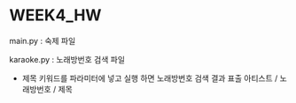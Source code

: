 # WEEK4_HW

main.py : 숙제 파일

karaoke.py : 노래방번호 검색 파일
- 제목 키워드를 파라미터에 넣고 실행 하면 노래방번호 검색 결과 표출
  아티스트 / 노래방번호 / 제목 
